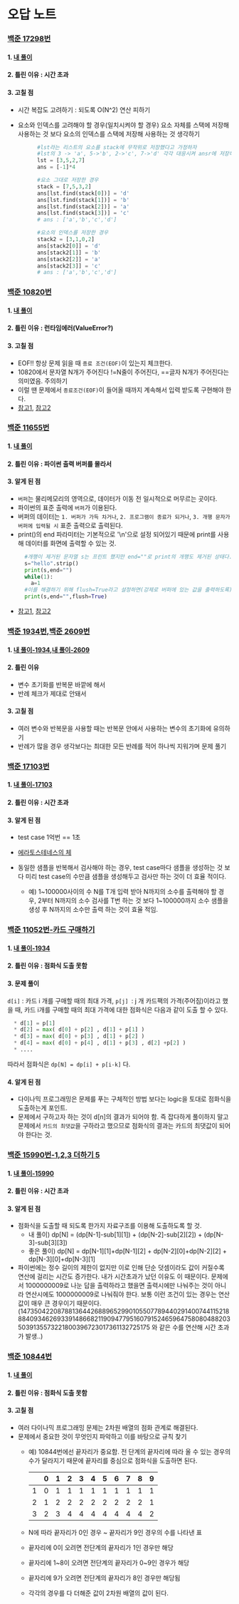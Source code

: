 # 오답 노트


### [백준 17298번](https://www.acmicpc.net/problem/17298)

#### 1. [내 풀이](https://github.com/coding-study-19/datastructure-and-algorithm/blob/main/datastructure/%EC%8A%A4%ED%83%9D/17298_de.py)
#### 2. 틀린 이유 : 시간 초과
#### 3. 고칠 점
* 시간 복잡도 고려하기 : 되도록 O(N^2) 연산 피하기
* 요소와 인덱스를 고려해야 할 경우(일치시켜야 할 경우) 요소 자체를 스택에 저장해 사용하는 것 보다 요소의 인덱스를 스택에 저장해 사용하는 것 생각하기

  ```python
        #lst라는 리스트의 요소를 stack에 무작위로 저장했다고 가정하자
        #lst의 3 -> 'a', 5->'b', 2->'c', 7->'d' 각각 대응시켜 ansr에 저장하는 코드를 짜보자. 
        lst = [3,5,2,7]
        ans = [-1]*4

        #요소 그대로 저장한 경우
        stack = [7,5,3,2]
        ans[lst.find(stack[0])] = 'd'
        ans[lst.find(stack[1])] = 'b'
        ans[lst.find(stack[2])] = 'a'
        ans[lst.find(stack[3])] = 'c'
        # ans : ['a','b','c','d']

        #요소의 인덱스를 저장한 경우
        stack2 = [3,1,0,2]
        ans[stack2[0]] = 'd'
        ans[stack2[1]] = 'b'
        ans[stack2[2]] = 'a'
        ans[stack2[3]] = 'c'
        # ans : ['a','b','c','d']
    ```
### [백준 10820번](https://www.acmicpc.net/problem/10820)

#### 1. [내 풀이](https://github.com/coding-study-19/datastructure-and-algorithm/blob/main/datastructure/%EB%AC%B8%EC%9E%90%EC%97%B4/10820_de.py)
#### 2. 틀린 이유 : 런타임에러(ValueError?)
#### 3. 고칠 점
* EOF!! 항상 문제 읽을 때 ```종료 조건(EOF)```이 있는지 체크한다.
* 10820에서 문자열 N개가 주어진다 !=N줄이 주어진다, ==글자 N개가 주어진다는 의미였음. 주의하기
* 이럴 땐 문제에서 ```종료조건(EOF)```이 들어올 때까지 계속해서 입력 받도록 구현해야 한다.
* [참고1](https://www.acmicpc.net/board/view/59064), [참고2](https://www.acmicpc.net/board/view/39199)

### [백준 11655번](https://www.acmicpc.net/problem/11655)

#### 1. [내 풀이](https://github.com/coding-study-19/datastructure-and-algorithm/blob/main/datastructure/%EB%AC%B8%EC%9E%90%EC%97%B4/11655_de.py)
#### 2. 틀린 이유 : 파이썬 출력 버퍼를 몰라서
#### 3. 알게 된 점
* ```버퍼```는 물리메모리의 영역으로, 데이터가 이동 전 일시적으로 머무르는 곳이다. 
* 파이썬의 표준 출력에 ```버퍼```가 이용된다.
* 버퍼의 데이터는 ```1. 버퍼가 가득 차거나```, ```2. 프로그램이 종료가 되거나```, ```3. 개행 문자가 버퍼에 입력될 시``` 표준 출력으로 출력된다.
* print()의 end 파라미터는 기본적으로 '\n'으로 설정 되어있기 때문에 print를 사용해 데이터를 화면에 출력할 수 있는 것.
  ```python
    #개행이 제거된 문자열 s는 프린트 했지만 end=""로 print의 개행도 제거된 상태다. 이 상태에서 while문으로 인해 프로그램이 끝나지도 않았기 때문에  위 1,2,3을 모두 만족하며 출력되지 않는다.
    s="hello".strip()
    print(s,end="")
    while(1):
      a=1
    #이를 해결하기 위해 flush=True라고 설정하면(강제로 버퍼에 있는 값을 출력하도록) 이 문제를 해결 할 수 있다.
    print(s,end="",flush=True)
  ```
* [참고1](https://www.geeksforgeeks.org/python-sys-stdout-flush/), [참고2](https://www.python2.net/questions-84753.htm)

### [백준 1934번](https://www.acmicpc.net/problem/1934),[백준 2609번](https://www.acmicpc.net/problem/2609)

#### 1. [내 풀이-1934](https://github.com/coding-study-19/datastructure-and-algorithm/blob/main/datastructure/%EC%88%98%ED%95%99/1934_de.py),[내 풀이-2609](https://github.com/coding-study-19/datastructure-and-algorithm/blob/main/datastructure/%EC%88%98%ED%95%99/2609_de.py)
#### 2. 틀린 이유 
* 변수 초기화를 반복문 바깥에 해서
* 반례 체크가 제대로 안돼서
#### 3. 고칠 점
* 여러 변수와 반복문을 사용할 때는 반복문 안에서 사용하는 변수의 초기화에 유의하기
* 반례가 많을 경우 생각보다는 최대한 모든 반례를 적어 하나씩 지워가며 문제 풀기
  
### [백준 17103번](https://www.acmicpc.net/problem/17103)

#### 1. [내 풀이-17103](https://github.com/coding-study-19/datastructure-and-algorithm/blob/main/datastructure/%EC%88%98%ED%95%99/%EC%97%90%EB%9D%BC%ED%86%A0%EC%8A%A4%ED%85%8C%EB%84%A4%EC%8A%A4%EC%9D%98%20%EC%B2%B4/17103_de.py)
#### 2. 틀린 이유 : 시간 초과
#### 3. 알게 된 점
* test case 1억번 == 1초
* [에라토스테네스의 체](https://this-programmer.tistory.com/entry/%EC%97%90%EB%9D%BC%ED%86%A0%EC%8A%A4%ED%85%8C%EB%84%A4%EC%8A%A4%EC%9D%98-%EC%B2%B4-%EC%86%8C%EC%88%98%EA%B5%AC%ED%95%98%EA%B8%B0-%ED%8C%8C%EC%9D%B4%EC%8D%AC)
  
* 동일한 샘플을 반복해서 검사해야 하는 경우, test case마다 샘플을 생성하는 것 보다 미리 test case의 수만큼 샘플을 생성해두고 검사만 하는 것이 더 효율 적이다.

  * 예) 1~100000사이의 수 N를 T개 입력 받아 N까지의 소수를 출력해야 할 경우, 2부터 N까지의 소수 검사를 T번 하는 것 보다 1~100000까지 소수 샘플을 생성 후 N까지의 소수만 출력 하는 것이 효율 적임.

### [백준 11052번-카드 구매하기](https://www.acmicpc.net/problem/11052)

#### 1. [내 풀이-1934](https://github.com/coding-study-19/datastructure-and-algorithm/blob/main/algorithm/dynamic-programming/11052_de.py)
#### 2. 틀린 이유 : 점화식 도출 못함
#### 3. 문제 풀이 
``d[i]`` : 카드 i 개를 구매할 때의 최대 가격, ``p[j] ``: j 개 카드팩의 가격(주어짐)이라고 했을 때, 카드 i개를 구매할 때의 최대 가격에 대한 점화식은 다음과 같이 도출 할 수 있다.
```python
  * d[1] = p[1]
  * d[2] = max( d[0] + p[2] , d[1] + p[1] )
  * d[3] = max( d[0] + p[3] , d[1] + p[2] )
  * d[4] = max( d[0] + p[4] , d[1] + p[3] , d[2] +p[2] )
  * ....
```
따라서 점화식은 ``dp[N] = dp[i] + p[i-k]`` 다.
#### 4. 알게 된 점 
* 다이나믹 프로그래밍은 문제를 푸는 구체적인 방법 보다는 logic을 토대로 점화식을 도출하는게 포인트. 
* 문제에서 구하고자 하는 것이 d[n]의 결과가 되어야 함. 즉 잡다하게 풀이하지 말고 문제에서 ``카드의 최댓값``을 구하라고 했으므로 점화식의 결과는 카드의 최댓값이 되어야 한다는 것.

### [백준 15990번-1,2,3 더하기 5](https://www.acmicpc.net/problem/15990)

#### 1. [내 풀이-15990](https://github.com/coding-study-19/datastructure-and-algorithm/blob/main/algorithm/dynamic-programming/15990_de.py)
#### 2. 틀린 이유 : 시간 초과
#### 3. 알게 된 점 
* 점화식을 도출할 때 되도록 한가지 자료구조를 이용해 도출하도록 할 것.
    * 내 풀이) dp[N] = (dp[N-1]-sub[1][1]) + (dp[N-2]-sub[2][2]) + (dp[N-3]-sub[3][3])
    * 좋은 풀이) dp[N] = dp[N-1][1]+dp[N-1][2] + dp[N-2][0]+dp[N-2][2] + dp[N-3][0]+dp[N-3][1]  
* 파이썬에는 정수 길이의 제한이 없지만 이로 인해 단순 덧셈이라도 값이 커질수록 연산에 걸리는 시간도 증가한다. 내가 시간초과가 났던 이유도 이 때문이다. 문제에서 1000000009로 나눈 답을 출력하라고 했을면 출력시에만 나눠주는 것이 아니라 연산시에도 1000000009로 나눠줘야 한다. 보통 이런 조건이 있는 경우는 연산 값이 매우 큰 경우이기 때문이다.(1473504220878813644268896529901055077894402914007441152188840934626933914866821190947795160791524659647580804882035039135573221800396723017361132725175 와 같은 수를 연산해 시간 초과가 발생..)

### [백준 10844번](https://www.acmicpc.net/problem/10844)

#### 1. [내 풀이](https://github.com/coding-study-19/datastructure-and-algorithm/blob/main/algorithm/dynamic-programming/10844_de.py)
#### 2. 틀린 이유 : 점화식 도출 못함
#### 3. 고칠 점
* 여러 다이나믹 프로그래밍 문제는 2차원 배열의 점화 관계로 해결된다.
* 문제에서 중요한 것이 무엇인지 파악하고 이를 바탕으로 규칙 찾기
  * 예) 10844번에선 끝자리가 중요함. 전 단계의 끝자리에 따라 올 수 있는 경우의 수가 달라지기 때문에 끝자리를 중심으로 점화식을 도출하면 된다.
  
    ||0|1|2|3|4|5|6|7|8|9|
    |:---:|:---:|:---:|:---:|:---:|:---:|:---:|:---:|:---:|:---:|:---:|
    |1|0|1|1|1|1|1|1|1|1|1
    |2|1|2|2|2|2|2|2|2|2|1
    |3|2|3|4|4|4|4|4|4|4|2
  * N에 따라 끝자리가 0인 경우 ~ 끝자리가 9인 경우의 수를 나타낸 표
  * 끝자리에 0이 오려면 전단계의 끝자리가 1인 경우만 해당
  * 끝자리에 1~8이 오려면 전단계의 끝자리가 0~9인 경우가 해당
  * 끝자리에 9가 오려면 전단계의 끝자리가 8인 경우만 해당됨
  * 각각의 경우를 다 더해준 값이 2차원 배열의 값이 된다.